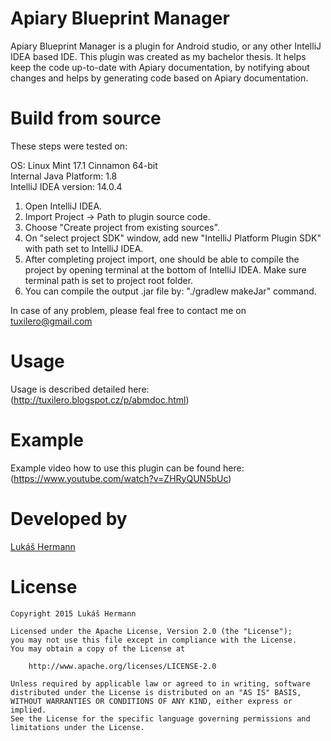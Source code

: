 Apiary Blueprint Manager
===============================

Apiary Blueprint Manager is a plugin for Android studio, or any other 
IntelliJ IDEA based IDE. This plugin was created as my bachelor thesis. 
It helps keep the code up-to-date with Apiary documentation, by notifying 
about changes and helps by generating code based on Apiary documentation.

Build from source
=================

These steps were tested on:

OS: Linux Mint 17.1 Cinnamon 64-bit  
Internal Java Platform: 1.8  
IntelliJ IDEA version: 14.0.4  

1. Open IntelliJ IDEA.  
2. Import Project -> Path to plugin source code.  
3. Choose "Create project from existing sources".  
4. On "select project SDK" window, add new "IntelliJ Platform Plugin SDK" with path set to IntelliJ IDEA.  
5. After completing project import, one should be able to compile the project by opening terminal at the bottom of IntelliJ IDEA. Make sure terminal path is set to project root folder.  
6. You can compile the output .jar file by: "./gradlew makeJar" command.  

In case of any problem, please feal free to contact me on [tuxilero@gmail.com](tuxilero@gmail.com)

Usage
=====

Usage is described detailed here:
(http://tuxilero.blogspot.cz/p/abmdoc.html)

Example
=======

Example video how to use this plugin can be found here:
(https://www.youtube.com/watch?v=ZHRyQUN5bUc)


Developed by
============

[Lukáš Hermann](http://tuxilero.blogspot.cz/)

License
=======

    Copyright 2015 Lukáš Hermann

    Licensed under the Apache License, Version 2.0 (the "License");
    you may not use this file except in compliance with the License.
    You may obtain a copy of the License at

        http://www.apache.org/licenses/LICENSE-2.0

    Unless required by applicable law or agreed to in writing, software
    distributed under the License is distributed on an "AS IS" BASIS,
    WITHOUT WARRANTIES OR CONDITIONS OF ANY KIND, either express or implied.
    See the License for the specific language governing permissions and
    limitations under the License.
